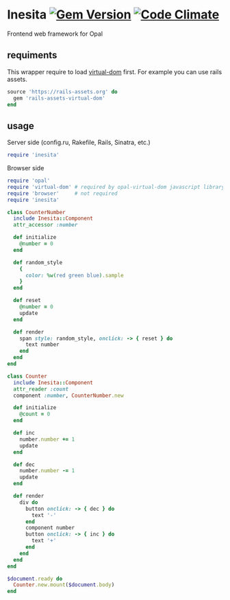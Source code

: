 # Inesita [![Gem Version](https://badge.fury.io/rb/inesita.svg)](http://badge.fury.io/rb/inesita) [![Code Climate](https://codeclimate.com/github/fazibear/opal-virtual-dom/badges/gpa.svg)](https://codeclimate.com/github/fazibear/inesita)

Frontend web framework for Opal

## requiments

This wrapper require to load [virtual-dom](https://github.com/Matt-Esch/virtual-dom) first. For example you can use rails assets.

```ruby
source 'https://rails-assets.org' do
  gem 'rails-assets-virtual-dom'
end
```

## usage

Server side (config.ru, Rakefile, Rails, Sinatra, etc.)

```ruby
require 'inesita'
```

Browser side

```ruby
require 'opal'
require 'virtual-dom' # required by opal-virtual-dom javascript library
require 'browser'     # not required
require 'inesita'

class CounterNumber
  include Inesita::Component
  attr_accessor :number

  def initialize
    @number = 0
  end

  def random_style
    {
      color: %w(red green blue).sample
    }
  end

  def reset
    @number = 0
    update
  end

  def render
    span style: random_style, onclick: -> { reset } do
      text number
    end
  end
end

class Counter
  include Inesita::Component
  attr_reader :count
  component :number, CounterNumber.new

  def initialize
    @count = 0
  end

  def inc
    number.number += 1
    update
  end

  def dec
    number.number -= 1
    update
  end

  def render
    div do
      button onclick: -> { dec } do
        text '-'
      end
      component number
      button onclick: -> { inc } do
        text '+'
      end
    end
  end
end

$document.ready do
  Counter.new.mount($document.body)
end
```
